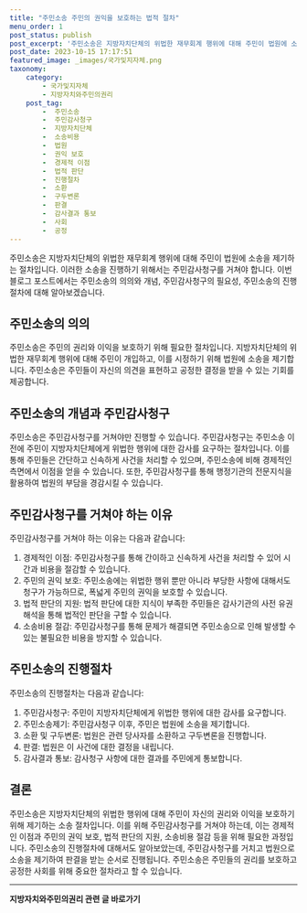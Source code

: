 ```yaml
---
title: "주민소송 주민의 권익을 보호하는 법적 절차"
menu_order: 1
post_status: publish
post_excerpt: '주민소송은 지방자치단체의 위법한 재무회계 행위에 대해 주민이 법원에 소송을 제기하는 절차입니다. 이러한 소송을 진행하기 위해서는 주민감사청구를 거쳐야 합니다. 이번 블로그 포스트에서는 주민소송의 의의와 개념, 주민감사청구의 필요성, 주민소송의 진행절차에 대해 알아보겠습니다.'
post_date: 2023-10-15 17:17:51
featured_image: _images/국가및지자체.png
taxonomy:
    category:
        - 국가및지자체
        - 지방자치와주민의권리
    post_tag:
        -  주민소송
        -  주민감사청구
        -  지방자치단체
        -  소송비용
        -  법원
        -  권익 보호
        -  경제적 이점
        -  법적 판단
        -  진행절차
        -  소환
        -  구두변론
        -  판결
        -  감사결과 통보
        -  사회
        -  공정
---
```



주민소송은 지방자치단체의 위법한 재무회계 행위에 대해 주민이 법원에 소송을 제기하는 절차입니다. 이러한 소송을 진행하기 위해서는 주민감사청구를 거쳐야 합니다. 이번 블로그 포스트에서는 주민소송의 의의와 개념, 주민감사청구의 필요성, 주민소송의 진행절차에 대해 알아보겠습니다.

## 주민소송의 의의
주민소송은 주민의 권리와 이익을 보호하기 위해 필요한 절차입니다. 지방자치단체의 위법한 재무회계 행위에 대해 주민이 개입하고, 이를 시정하기 위해 법원에 소송을 제기합니다. 주민소송은 주민들이 자신의 의견을 표현하고 공정한 결정을 받을 수 있는 기회를 제공합니다.

## 주민소송의 개념과 주민감사청구
주민소송은 주민감사청구를 거쳐야만 진행할 수 있습니다. 주민감사청구는 주민소송 이전에 주민이 지방자치단체에게 위법한 행위에 대한 감사를 요구하는 절차입니다. 이를 통해 주민들은 간단하고 신속하게 사건을 처리할 수 있으며, 주민소송에 비해 경제적인 측면에서 이점을 얻을 수 있습니다. 또한, 주민감사청구를 통해 행정기관의 전문지식을 활용하여 법원의 부담을 경감시킬 수 있습니다.

## 주민감사청구를 거쳐야 하는 이유
주민감사청구를 거쳐야 하는 이유는 다음과 같습니다:
1. 경제적인 이점: 주민감사청구를 통해 간이하고 신속하게 사건을 처리할 수 있어 시간과 비용을 절감할 수 있습니다.
2. 주민의 권익 보호: 주민소송에는 위법한 행위 뿐만 아니라 부당한 사항에 대해서도 청구가 가능하므로, 폭넓게 주민의 권익을 보호할 수 있습니다.
3. 법적 판단의 지원: 법적 판단에 대한 지식이 부족한 주민들은 감사기관의 사전 유권해석을 통해 법적인 판단을 구할 수 있습니다.
4. 소송비용 절감: 주민감사청구를 통해 문제가 해결되면 주민소송으로 인해 발생할 수 있는 불필요한 비용을 방지할 수 있습니다.

## 주민소송의 진행절차
주민소송의 진행절차는 다음과 같습니다:
1. 주민감사청구: 주민이 지방자치단체에게 위법한 행위에 대한 감사를 요구합니다.
2. 주민소송제기: 주민감사청구 이후, 주민은 법원에 소송을 제기합니다.
3. 소환 및 구두변론: 법원은 관련 당사자를 소환하고 구두변론을 진행합니다.
4. 판결: 법원은 이 사건에 대한 결정을 내립니다.
5. 감사결과 통보: 감사청구 사항에 대한 결과를 주민에게 통보합니다.

## 결론
주민소송은 지방자치단체의 위법한 행위에 대해 주민이 자신의 권리와 이익을 보호하기 위해 제기하는 소송 절차입니다. 이를 위해 주민감사청구를 거쳐야 하는데, 이는 경제적인 이점과 주민의 권익 보호, 법적 판단의 지원, 소송비용 절감 등을 위해 필요한 과정입니다. 주민소송의 진행절차에 대해서도 알아보았는데, 주민감사청구를 거치고 법원으로 소송을 제기하여 판결을 받는 순서로 진행됩니다. 주민소송은 주민들의 권리를 보호하고 공정한 사회를 위해 중요한 절차라고 할 수 있습니다.
<!-- wp:separator -->
<hr class="wp-block-separator has-alpha-channel-opacity"/>
<!-- /wp:separator -->

<!-- wp:group {"backgroundColor":"base","layout":{"type":"constrained"}} -->
<div class="wp-block-group has-base-background-color has-background"><!-- wp:paragraph {"align":"center","fontSize":"medium"} -->
<p class="has-text-align-center has-large-font-size"><strong>지방자치와주민의권리 관련 글 바로가기</strong></p>
<!-- /wp:paragraph -->


<!-- wp:latest-posts
{"categories":[{"id":7159,"count":19,"description":"","link":"https://uknowlaw.com/category/%ec%a7%80%eb%b0%a9%ec%9e%90%ec%b9%98%ec%99%80%ec%a3%bc%eb%af%bc%ec%9d%98%ea%b6%8c%eb%a6%ac/","name":"지방자치와주민의권리","slug":"지방자치와주민의권리","taxonomy":"category","parent":0,"meta":[],"_links":{"self":[{"href":"https://uknowlaw.com/wp-json/wp/v2/categories/7159"}],"collection":[{"href":"https://uknowlaw.com/wp-json/wp/v2/categories"}],"about":[{"href":"https://uknowlaw.com/wp-json/wp/v2/taxonomies/category"}],"wp:post_type":[{"href":"https://uknowlaw.com/wp-json/wp/v2/posts?categories=7159"}],"curies":[{"name":"wp","href":"https://api.w.org/{rel}","templated":true}]}}],"postsToShow":100,"excerptLength":28,"postLayout":"grid","columns":2,"featuredImageAlign":"left","featuredImageSizeSlug":"large","fontSize":18px} /--></div>
<!-- /wp:group -->